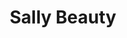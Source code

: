 ---
title: "Sally Beauty"
url: /austin/sally-beauty-south-pleasant-valley-road/
shop: Friseurbedarf
---